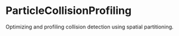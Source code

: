 # ParticleCollisionProfiling
Optimizing and profiling collision detection using spatial partitioning.
